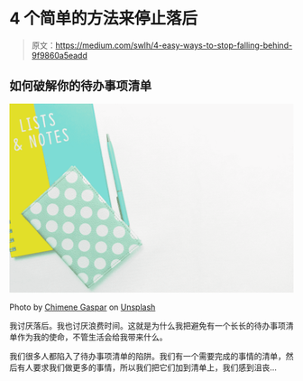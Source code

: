 # 4 个简单的方法来停止落后

> 原文：<https://medium.com/swlh/4-easy-ways-to-stop-falling-behind-9f9860a5eadd>

## 如何破解你的待办事项清单

![](img/97bde58ea6fabe396f31a594cff5fb59.png)

Photo by [Chimene Gaspar](https://unsplash.com/@chigraph?utm_source=medium&utm_medium=referral) on [Unsplash](https://unsplash.com?utm_source=medium&utm_medium=referral)

我讨厌落后。我也讨厌浪费时间。这就是为什么我把避免有一个长长的待办事项清单作为我的使命，不管生活会给我带来什么。

我们很多人都陷入了待办事项清单的陷阱。我们有一个需要完成的事情的清单，然后有人要求我们做更多的事情，所以我们把它们加到清单上，我们感到沮丧…